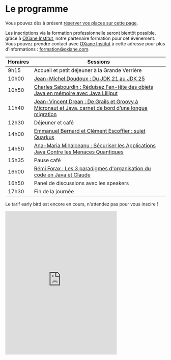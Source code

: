 # Le programme

<!-- MACRO{snippet|debug=false|ignoreDownloadError=false|verbatim=false|file=src/site/resources/fragments/breadcrum.snippet.html} -->

Vous pouvez dès à
présent [réserver vos places sur cette page](https://www.helloasso.com/associations/bjpc/evenements/paris-jug-s-java-day-2023).

Les inscriptions via la formation professionnelle seront bientôt possible, grâce
à [OXiane Institut](https://www.oxiane.com/), notre partenaire formation pour cet événement. Vous pouvez prendre contact
avec [OXiane Institut](https://www.oxiane.com/) à cette adresse pour plus
d'informations : [formation@oxiane.com](mailto:formation@oxiane.com).

<!--
Les détails du parcours pédagogique se trouvent ici : <https://www.oxiane.com/parcours-pedagogique-javaday-2023/>. Vous pouvez prendre contact avec OXiane à l'adresse suivante : [formation@oxiane.com](mailto:formation@oxiane.com).
-->

| Horaires | Sessions                                                                                                                        |
|----------|---------------------------------------------------------------------------------------------------------------------------------|
| 9h15     | Accueil et petit déjeuner à la Grande Verrière                                                                                  |
| 10h00    | [Jean-Michel Doudoux : Du JDK 21 au JDK 25](speakers.md#jean-michel)                                                            |
| 10h50    | [Charles Sabourdin : Réduisez l'en-tête des objets Java en mémoire avec Java Lilliput](speakers.md#charles)                     |
| 11h40    | [Jean-Vincent Drean : De Grails et Groovy à Micronaut et Java, carnet de bord d’une longue migration](speakers.md#jean-vincent) |
| 12h30    | Déjeuner et café                                                                                                                |
| 14h00    | [Emmanuel Bernard et Clément Escoffier : sujet Quarkus](speakers.md#emmanuel-clement)                                           |
| 14h50    | [Ana-Maria Mihalceanu : Sécuriser les Applications Java Contre les Menaces Quantiques](speakers.md#ana-maria)                   |
| 15h35    | Pause café                                                                                                                      |
| 16h00    | [Rémi Forax : Les 3 paradigmes d'organisation du code en Java et Claude](speakers.md#remi)                                      |
| 16h50    | Panel de discussions avec les speakers                                                                                          |
| 17h30    | Fin de la journée                                                                                                               |

Le tarif early bird est encore en cours, n'attendez pas pour vous inscire !

<iframe id="haWidget" allowtransparency="true" src="https://www.helloasso.com/associations/bjpc/evenements/paris-jug-s-java-day-2025/widget-vignette" style="width: 350px; height: 450px; border: none;"></iframe>

